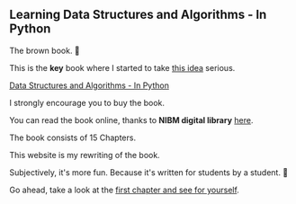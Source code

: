 ## Learning Data Structures and Algorithms - In Python

The brown book. 🥳

This is the **key** book where I started to take [this idea](https://www.youtube.com/watch?v=JC82Il2cjqA) serious.

[Data Structures and Algorithms - In Python](https://www.amazon.com/Structures-Algorithms-Python-Michael-Goodrich/dp/1118290275)

I strongly encourage you to buy the book.

You can read the book online, thanks to **NIBM digital library** [here](https://nibmehub.com/opac-service/pdf/read/Data%20Structures%20and%20Algorithms%20in%20Python.pdf).

The book consists of 15 Chapters.

This website is my rewriting of the book.

Subjectively, it's more fun. Because it's written for students by a student. 🥰

Go ahead, take a look at the [first chapter and see for yourself](https://learningdsainpython.kantarcise.com/DS%26A-PythonPrimer/).